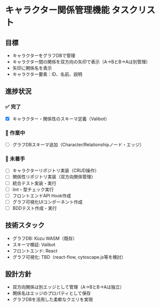 # キャラクター関係管理機能 タスクリスト

## 目標
- キャラクターをグラフDBで管理
- キャラクター間の関係を双方向の矢印で表示（A→BとB→Aは別管理）
- 矢印に関係名を表示
- キャラクター要素：ID、名前、説明

## 進捗状況

### ✅ 完了
- [x] キャラクター・関係性のスキーマ定義（Valibot）

### 🚧 作業中
- [ ] グラフDBスキーマ追加（Character/Relationshipノード・エッジ）

### 📝 未着手
- [ ] キャラクターリポジトリ実装（CRUD操作）
- [ ] 関係性リポジトリ実装（双方向関係管理）
- [ ] 統合テスト実装・実行
- [ ] lint・型チェック実行
- [ ] フロントエンドAPI Hook作成
- [ ] グラフ可視化UIコンポーネント作成
- [ ] BDDテスト作成・実行

## 技術スタック
- グラフDB: Kùzu WASM（既存）
- スキーマ検証: Valibot
- フロントエンド: React
- グラフ可視化: TBD（react-flow, cytoscape.js等を検討）

## 設計方針
- 双方向関係は別エッジとして管理（A→BとB→Aは独立）
- 関係名はエッジのプロパティとして保存
- グラフDBを活用した柔軟なクエリを実現
